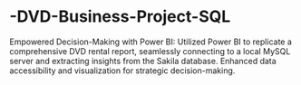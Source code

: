 # -DVD-Business-Project-SQL
Empowered Decision-Making with Power BI: Utilized Power BI to replicate a comprehensive DVD rental report, seamlessly connecting to a local MySQL server and extracting insights from the Sakila database. Enhanced data accessibility and visualization for strategic decision-making.
